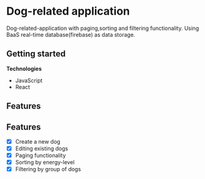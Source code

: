 # Dog-related application

Dog-related-application with paging,sorting and filtering functionality. Using BaaS real-time
database(firebase) as data storage.

## Getting started

**Technologies**

- JavaScript
- React

## Features

## Features

- [x] Create a new dog
- [x] Editing existing dogs
- [x] Paging functionality
- [x] Sorting by energy-level
- [x] Filtering by group of dogs
